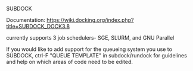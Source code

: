 SUBDOCK

Documentation: https://wiki.docking.org/index.php?title=SUBDOCK_DOCK3.8

currently supports 3 job schedulers- SGE, SLURM, and GNU Parallel

If you would like to add support for the queueing system you use to SUBDOCK, ctrl-F "QUEUE TEMPLATE" in subdock/rundock for guidelines and help on which areas of code need to be edited.
